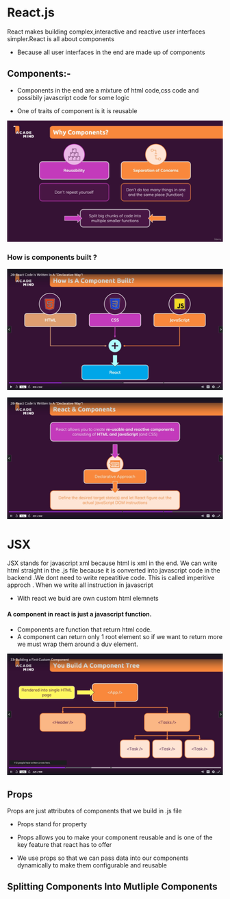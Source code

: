 # React.js
React makes building complex,interactive and reactive user interfaces simpler.React is all about components
* Because all user interfaces in the end are made up of components


## Components:-

* Components in the end are a mixture of html code,css code and     possibily javascript code for some logic
  
* One of traits of component is it is reusable

![Components](Image/Screenshot%20(265).png)

### How is components built ?

![HowAreBuilt](Image/Screenshot%20(266).png)



![kuchbhi](Image/Screenshot%20(268).png)


# JSX
JSX stands for javascript xml because html is xml in the end.
We can write html straight in the .js file because it is converted into
javascript code in the backend .We dont need to write repeatitive code.
This is called imperitive approch . When we write all instruction in javascript

* With react we buid are own custom html elemnets


#### A component in react is just a javascript function.

* Components are function that return html code.
* A component can return only 1 root element so if we want to return more we must wrap them around a duv element.

![kuchbhi](Image/Screenshot%20(270).png)


## Props
Props are just attributes of components that we build in .js file

* Props stand for property
  
* Props allows you to make your component reusable and is one of the key feature that react has to offer
  
* We use props so that we can pass data into our components dynamically to make them configurable and reusable
  

## Splitting Components Into Mutliple Components
  